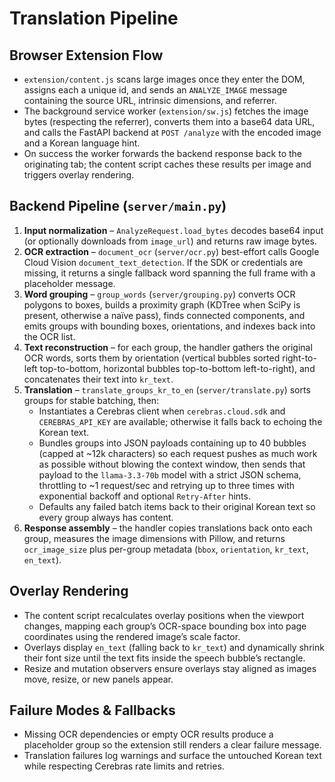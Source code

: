 # Translation Pipeline

## Browser Extension Flow
- `extension/content.js` scans large images once they enter the DOM, assigns each a unique id, and sends an `ANALYZE_IMAGE` message containing the source URL, intrinsic dimensions, and referrer.
- The background service worker (`extension/sw.js`) fetches the image bytes (respecting the referrer), converts them into a base64 data URL, and calls the FastAPI backend at `POST /analyze` with the encoded image and a Korean language hint.
- On success the worker forwards the backend response back to the originating tab; the content script caches these results per image and triggers overlay rendering.

## Backend Pipeline (`server/main.py`)
1. **Input normalization** – `AnalyzeRequest.load_bytes` decodes base64 input (or optionally downloads from `image_url`) and returns raw image bytes.
2. **OCR extraction** – `document_ocr` (`server/ocr.py`) best-effort calls Google Cloud Vision `document_text_detection`. If the SDK or credentials are missing, it returns a single fallback word spanning the full frame with a placeholder message.
3. **Word grouping** – `group_words` (`server/grouping.py`) converts OCR polygons to boxes, builds a proximity graph (KDTree when SciPy is present, otherwise a naïve pass), finds connected components, and emits groups with bounding boxes, orientations, and indexes back into the OCR list.
4. **Text reconstruction** – for each group, the handler gathers the original OCR words, sorts them by orientation (vertical bubbles sorted right-to-left top-to-bottom, horizontal bubbles top-to-bottom left-to-right), and concatenates their text into `kr_text`.
5. **Translation** – `translate_groups_kr_to_en` (`server/translate.py`) sorts groups for stable batching, then:
   - Instantiates a Cerebras client when `cerebras.cloud.sdk` and `CEREBRAS_API_KEY` are available; otherwise it falls back to echoing the Korean text.
   - Bundles groups into JSON payloads containing up to 40 bubbles (capped at ~12k characters) so each request pushes as much work as possible without blowing the context window, then sends that payload to the `llama-3.3-70b` model with a strict JSON schema, throttling to ~1 request/sec and retrying up to three times with exponential backoff and optional `Retry-After` hints.
   - Defaults any failed batch items back to their original Korean text so every group always has content.
6. **Response assembly** – the handler copies translations back onto each group, measures the image dimensions with Pillow, and returns `ocr_image_size` plus per-group metadata (`bbox`, `orientation`, `kr_text`, `en_text`).

## Overlay Rendering
- The content script recalculates overlay positions when the viewport changes, mapping each group’s OCR-space bounding box into page coordinates using the rendered image’s scale factor.
- Overlays display `en_text` (falling back to `kr_text`) and dynamically shrink their font size until the text fits inside the speech bubble’s rectangle.
- Resize and mutation observers ensure overlays stay aligned as images move, resize, or new panels appear.

## Failure Modes & Fallbacks
- Missing OCR dependencies or empty OCR results produce a placeholder group so the extension still renders a clear failure message.
- Translation failures log warnings and surface the untouched Korean text while respecting Cerebras rate limits and retries.
